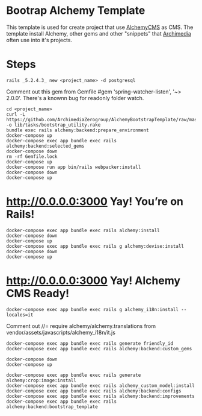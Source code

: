 # Bootrap Alchemy Template #
                           
This template is used for create project that use [AlchemyCMS](https://github.com/AlchemyCMS/alchemy_cms) as CMS.
The template install Alchemy, other gems and other "snippets" that [Archimedia](https://www.archimedianet.it) often use into it's projects. 

# Steps

``` rails _5.2.4.3_ new <project_name> -d postgresql ```

Comment out this gem from Gemfile #gem 'spring-watcher-listen', '~> 2.0.0'. There's a knownn bug for readonly folder watch.

```
cd <project_name>
curl -L https://github.com/ArchimediaZerogroup/AlchemyBootstrapTemplate/raw/master/lib/tasks/bootstrap_utility.rake -o lib/tasks/bootstrap_utility.rake
bundle exec rails alchemy:backend:prepare_environment
docker-compose up
docker-compose exec app bundle exec rails alchemy:backend:selected_gems
docker-compose down
rm -rf Gemfile.lock
docker-compose up
docker-compose run app bin/rails webpacker:install
docker-compose down
docker-compose up
```

# http://0.0.0.0:3000 Yay! You’re on Rails!

```
docker-compose exec app bundle exec rails alchemy:install
docker-compose down
docker-compose up
docker-compose exec app bundle exec rails g alchemy:devise:install
docker-compose down
docker-compose up
```

# http://0.0.0.0:3000 Yay! Alchemy CMS Ready!

```
docker-compose exec app bundle exec rails g alchemy_i18n:install --locales=it
```

Comment out //= require alchemy/alchemy.translations  from vendor/assets/javascripts/alchemy_i18n/it.js

```
docker-compose exec app bundle exec rails generate friendly_id
docker-compose exec app bundle exec rails alchemy:backend:custom_gems

docker-compose down
docker-compose up

docker-compose exec app bundle exec rails generate alchemy:crop:image:install
docker-compose exec app bundle exec rails alchemy_custom_model:install
docker-compose exec app bundle exec rails alchemy:backend:configs
docker-compose exec app bundle exec rails alchemy:backend:improvements
docker-compose exec app bundle exec rails alchemy:backend:bootstrap_template
```

